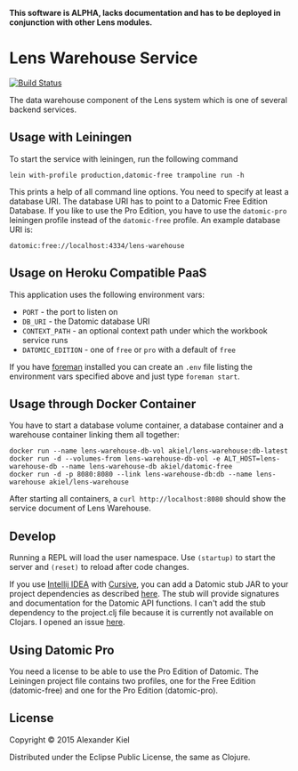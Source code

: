 __This software is ALPHA, lacks documentation and has to be deployed in conjunction with other Lens modules.__

# Lens Warehouse Service

[![Build Status](https://travis-ci.org/alexanderkiel/lens-warehouse.svg?branch=master)](https://travis-ci.org/alexanderkiel/lens-warehouse)

The data warehouse component of the Lens system which is one of several backend
services.

## Usage with Leiningen

To start the service with leiningen, run the following command

    lein with-profile production,datomic-free trampoline run -h

This prints a help of all command line options. You need to specify at least a
database URI. The database URI has to point to a Datomic Free Edition Database.
If you like to use the Pro Edition, you have to use the `datomic-pro` leiningen
profile instead of the `datomic-free` profile. An example database URI is:
              
    datomic:free://localhost:4334/lens-warehouse

## Usage on Heroku Compatible PaaS

This application uses the following environment vars:

* `PORT` - the port to listen on
* `DB_URI` - the Datomic database URI
* `CONTEXT_PATH` - an optional context path under which the workbook service runs
* `DATOMIC_EDITION` - one of `free` or `pro` with a default of `free`

If you have [foreman][1] installed you can create an `.env` file listing the
environment vars specified above and just type `foreman start`.

## Usage through Docker Container

You have to start a database volume container, a database container and a 
warehouse container linking them all together:

    docker run --name lens-warehouse-db-vol akiel/lens-warehouse:db-latest
    docker run -d --volumes-from lens-warehouse-db-vol -e ALT_HOST=lens-warehouse-db --name lens-warehouse-db akiel/datomic-free
    docker run -d -p 8080:8080 --link lens-warehouse-db:db --name lens-warehouse akiel/lens-warehouse

After starting all containers, a `curl http://localhost:8080` should show the
service document of Lens Warehouse. 

## Develop

Running a REPL will load the user namespace. Use `(startup)` to start the server
and `(reset)` to reload after code changes.

If you use [Intellij IDEA][2] with [Cursive][3], you can add a Datomic stub JAR
to your project dependencies as described [here][4]. The stub will provide
signatures and documentation for the Datomic API functions. I can't add the
stub dependency to the project.clj file because it is currently not available on
Clojars. I opened an issue [here][5].

## Using Datomic Pro

You need a license to be able to use the Pro Edition of Datomic. The Leiningen
project file contains two profiles, one for the Free Edition (datomic-free) and
one for the Pro Edition (datomic-pro).

## License

Copyright © 2015 Alexander Kiel

Distributed under the Eclipse Public License, the same as Clojure.

[1]: https://github.com/ddollar/foreman
[2]: https://www.jetbrains.com/idea/
[3]: https://cursiveclojure.com
[4]: https://cursiveclojure.com/userguide/support.html
[5]: https://github.com/cursiveclojure/cursive/issues/896
